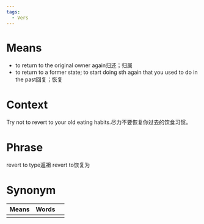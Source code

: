 ```yaml
---
tags:
  - Vers
---
```

# Means
- to return to the original owner again归还；归属
- to return to a former state; to start doing sth again that you used to do in the past回复；恢复
# Context
Try not to revert to your old eating habits.尽力不要恢复你过去的饮食习惯。
# Phrase
revert to type返祖
revert to恢复为
# Synonym
| Means | Words |     |
| ----- | ----- | --- |
|       |       |     |
